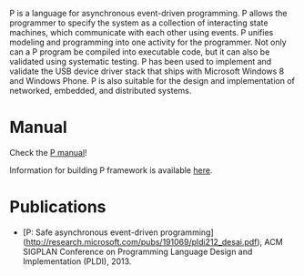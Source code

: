 P is a language for asynchronous event-driven programming. P allows the programmer to specify the system as a collection of interacting state machines, which communicate with each other using events. P unifies modeling and programming into one activity for the programmer. Not only can a P program be compiled into executable code, but it can also be validated using systematic testing. P has been used to implement and validate the USB device driver stack that ships with Microsoft Windows 8 and Windows Phone. P is also suitable for the design and implementation of networked, embedded, and distributed systems.

Manual
=========

Check the [P manual](https://github.com/p-org/P/blob/master/Doc/Manual/pmanual.pdf)!

Information for building P framework is available [here](https://github.com/p-org/P/wiki).

Publications
==========================================================

- [P: Safe asynchronous event-driven programming] (http://research.microsoft.com/pubs/191069/pldi212_desai.pdf), ACM SIGPLAN Conference on Programming Language Design and Implementation (PLDI), 2013.
